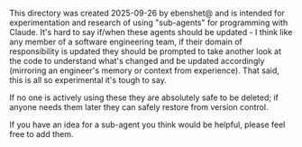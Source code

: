 This directory was created 2025-09-26 by ebenshet@ and is intended for experimentation and research of using "sub-agents" for programming with Claude. It's hard to say if/when these agents should be updated - I think like any member of a software engineering team, if their domain of responsibility is updated they should be prompted to take another look at the code to understand what's changed and be updated accordingly (mirroring an engineer's memory or context from experience). That said, this is all so experimental it's tough to say.

If no one is actively using these they are absolutely safe to be deleted; if anyone needs them later they can safely restore from version control.

If you have an idea for a sub-agent you think would be helpful, please feel free to add them.
